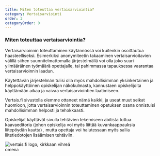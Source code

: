 ```yaml
---
title: Miten toteuttaa vertaisarviointia?
category: Vertaisarviointi
order: 3
categoryOrder: 0
---
```


### Miten toteuttaa vertaisarviointia?

Vertaisarvioinnin toteuttaminen käytännössä voi kuitenkin osoittautua haasteelliseksi. Esimerkiksi anonymiteetin takaaminen vertaisarvioitavien välillä siihen suunnitelmattomalla järjestelmällä voi olla joko suuri ylimääräinen työmäärä opettajalle, tai pahimmassa tapauksessa vaarantaa vertaisarvioinnin laadun.

Käytettävän järjestelmän tulisi olla myös mahdollisimman yksinkertainen ja helppokäyttöinen opiskelijan näkökulmasta, kannustaen opiskelijoita käyttämään aikaa ja vaivaa vertaisarviointien laatimiseen.

Vertais.fi sivustolla olemme ottaneet nämä kaikki, ja useat muut seikat huomioon, jotta vertaisarvioinnin toteuttaminen opetuksen osana onnistuisi mahdollisimman helposti ja tehokkaasti.

Opiskelijat käyttävät sivulla tehtävien tekemiseen abitista tuttua kaavaeditoria (johon opiskelija voi myös liittää kuvankaappauksia liitepöydän kautta) , mutta opettaja voi halutessaan myös sallia liitetiedotojen lisäämisen tehtäviin.

<img style="float:left; max-width:250px; min-width:initial"  src="/images/logo.png" alt="vertais.fi logo, kirkkaan vihreä omena" >
